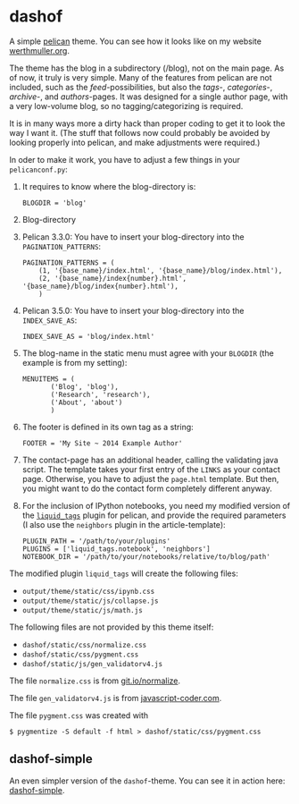 dashof
======

A simple [pelican](http://getpelican.com) theme. You can see how it looks
like on my website [werthmuller.org](http://werthmuller.org).

The theme has the blog in a subdirectory (/blog), not on the main page.
As of now, it truly is very simple. Many of the features from pelican are
not included, such as the _feed_-possibilities, but also the _tags_-,
_categories_-, _archive_-, and _authors_-pages. It was designed for a single
author page, with a very low-volume blog, so no tagging/categorizing is
required.

It is in many ways more a dirty hack than proper coding to get it to look the
way I want it. (The stuff that follows now could probably be avoided by looking
properly into pelican, and make adjustments were required.)

In oder to make it work, you have to adjust a few things in your `pelicanconf.py`:

1. It requires to know where the blog-directory is:

    ```
    BLOGDIR = 'blog'
    ```

2. Blog-directory

  1. Pelican 3.3.0: You have to insert your blog-directory into the `PAGINATION_PATTERNS`:

      ```
      PAGINATION_PATTERNS = (
          (1, '{base_name}/index.html', '{base_name}/blog/index.html'),
          (2, '{base_name}/index{number}.html', '{base_name}/blog/index{number}.html'),
          )
      ```
  2. Pelican 3.5.0: You have to insert your blog-directory into the `INDEX_SAVE_AS`:

      ```
      INDEX_SAVE_AS = 'blog/index.html'
      ```

3. The blog-name in the static menu must agree with your `BLOGDIR` (the example
   is from my setting):

    ```
    MENUITEMS = (
           ('Blog', 'blog'),
           ('Research', 'research'),
           ('About', 'about')
           )
    ```

4. The footer is defined in its own tag as a string:

    ```
    FOOTER = 'My Site ~ 2014 Example Author'
    ```

5. The contact-page has an additional header, calling the validating java
   script. The template takes your first entry of the `LINKS` as your contact
   page. Otherwise, you have to adjust the `page.html` template.
   But then, you might want to do the contact form completely different anyway.

6. For the inclusion of IPython notebooks, you need my modified version of the
   [`liquid_tags`](https://github.com/prisae/pelican-plugins/blob/master/liquid_tags/notebook.py)
    plugin for pelican, and provide the required parameters (I also use the
    `neighbors` plugin in the article-template):

    ```
    PLUGIN_PATH = '/path/to/your/plugins'
    PLUGINS = ['liquid_tags.notebook', 'neighbors']
    NOTEBOOK_DIR = '/path/to/your/notebooks/relative/to/blog/path'
    ```

The modified plugin `liquid_tags` will create the following files:

* `output/theme/static/css/ipynb.css`
* `output/theme/static/js/collapse.js`
* `output/theme/static/js/math.js`


The following files are not provided by this theme itself:

* `dashof/static/css/normalize.css`
* `dashof/static/css/pygment.css`
* `dashof/static/js/gen_validatorv4.js`

The file `normalize.css` is from [git.io/normalize](http://git.io/normalize).

The file `gen_validatorv4.js` is from
[javascript-coder.com](http://www.javascript-coder.com/html-form/javascript-form-validation.phtml).

The file `pygment.css` was created with

    $ pygmentize -S default -f html > dashof/static/css/pygment.css


dashof-simple
-------------

An even simpler version of the `dashof`-theme. You can see it in action here:
[dashof-simple](http://mexico.werthmuller.org).
